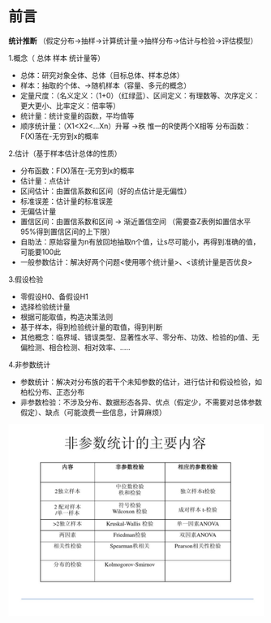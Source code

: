 # 前言
**统计推断** （假定分布->抽样->计算统计量->抽样分布->估计与检验->评估模型）

1.概念（ 总体 样本 统计量等）

 - 总体：研究对象全体、总体（目标总体、样本总体） 
 - 样本：抽取的个体、->随机样本（容量、多元的概念）
 - 定量尺度：（名义定义：（1+0）（红绿蓝）、区间定义：有理数等、次序定义：更大更小、比率定义：倍率等）
 - 统计量：统计变量的函数，平均值等
 - 顺序统计量：（X1<X2<...Xn）升幂  ->秩 惟一的R使两个X相等 分布函数：F(X)落在-无穷到x的概率



2.估计（基于样本估计总体的性质）

 - 分布函数：F(X)落在-无穷到x的概率 
 - 估计量：点估计 
 - 区间估计：由置信系数和区间（好的点估计是无偏性） 
 - 标准误差：估计量的标准误差
 - 无偏估计量 
 - 置信区间：由置信系数和区间 -> 渐近置信空间 （需要查Z表例如置信水平95%得到置信区间的上下限）   
 - 自助法：原始容量为n有放回地抽取n个值，让s尽可能小，再得到准确的值，可能要100此  
 - 一般参数估计：解决好两个问题<使用哪个统计量>、<该统计量是否优良>


3.假设检验

 - 零假设H0、备假设H1 
 - 选择检验统计量 
 - 根据可能取值，构造决策法则 
 - 基于样本，得到检验统计量的取值，得到判断   
 - 其他概念：临界域、错误类型、显著性水平、零分布、功效、检验的p值、无偏检测、相合检测、相对效率、.....



4.非参数统计

 - 参数统计：解决对分布族的若干个未知参数的估计，进行估计和假设检验，如柏松分布、正态分布
 - 非参数检验：不涉及分布、数据形态各异、优点（假定少，不需要对总体参数假定）、缺点（可能浪费一些信息，计算麻烦）

![非参数统计](https://github.com/zkjiang/-/blob/master/imgstorage/124.jpg)
